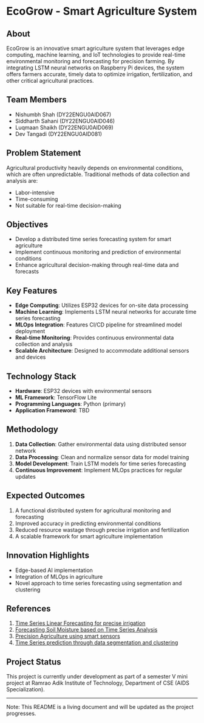 # EcoGrow - Smart Agriculture System

## About
EcoGrow is an innovative smart agriculture system that leverages edge computing, machine learning, and IoT technologies to provide real-time environmental monitoring and forecasting for precision farming. By integrating LSTM neural networks on Raspberry Pi devices, the system offers farmers accurate, timely data to optimize irrigation, fertilization, and other critical agricultural practices.

## Team Members
- Nishumbh Shah (DY22ENGU0AID067)
- Siddharth Sahani (DY22ENGU0AID046)
- Luqmaan Shaikh (DY22ENGU0AID069)
- Dev Tangadi (DY22ENGU0AID081)

## Problem Statement
Agricultural productivity heavily depends on environmental conditions, which are often unpredictable. Traditional methods of data collection and analysis are:
- Labor-intensive
- Time-consuming
- Not suitable for real-time decision-making

## Objectives
- Develop a distributed time series forecasting system for smart agriculture
- Implement continuous monitoring and prediction of environmental conditions
- Enhance agricultural decision-making through real-time data and forecasts

## Key Features
- **Edge Computing**: Utilizes ESP32 devices for on-site data processing
- **Machine Learning**: Implements LSTM neural networks for accurate time series forecasting
- **MLOps Integration**: Features CI/CD pipeline for streamlined model deployment
- **Real-time Monitoring**: Provides continuous environmental data collection and analysis
- **Scalable Architecture**: Designed to accommodate additional sensors and devices

## Technology Stack
- **Hardware**: ESP32 devices with environmental sensors
- **ML Framework**: TensorFlow Lite
- **Programming Languages**: Python (primary)
- **Application Frameword**: TBD

## Methodology
1. **Data Collection**: Gather environmental data using distributed sensor network
2. **Data Processing**: Clean and normalize sensor data for model training
3. **Model Development**: Train LSTM models for time series forecasting
4. **Continuous Improvement**: Implement MLOps practices for regular updates

## Expected Outcomes
1. A functional distributed system for agricultural monitoring and forecasting
2. Improved accuracy in predicting environmental conditions
3. Reduced resource wastage through precise irrigation and fertilization
4. A scalable framework for smart agriculture implementation

## Innovation Highlights
- Edge-based AI implementation
- Integration of MLOps in agriculture
- Novel approach to time series forecasting using segmentation and clustering

## References
1. [Time Series Linear Forecasting for precise irrigation](https://ieeexplore.ieee.org/abstract/document/10454662)
2. [Forecasting Soil Moisture based on Time Series Analysis](https://www.mdpi.com/1424-8220/21/8/2656)
3. [Precision Agriculture using smart sensors](https://link.springer.com/chapter/10.1007/978-981-15-0313-9_11)
4. [Time Series prediction through data segmentation and clustering](https://www.atlantis-press.com/proceedings/iconnsmal-22/125987136)

## Project Status
This project is currently under development as part of a semester V mini project at Ramrao Adik Institute of Technology, Department of CSE (AIDS Specialization).

---

Note: This README is a living document and will be updated as the project progresses.
